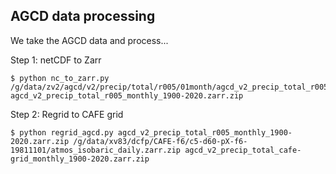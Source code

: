 ## AGCD data processing

We take the AGCD data and process...

Step 1: netCDF to Zarr

```
$ python nc_to_zarr.py /g/data/zv2/agcd/v2/precip/total/r005/01month/agcd_v2_precip_total_r005_monthly_*.nc agcd_v2_precip_total_r005_monthly_1900-2020.zarr.zip
```

Step 2: Regrid to CAFE grid

```
$ python regrid_agcd.py agcd_v2_precip_total_r005_monthly_1900-2020.zarr.zip /g/data/xv83/dcfp/CAFE-f6/c5-d60-pX-f6-19811101/atmos_isobaric_daily.zarr.zip agcd_v2_precip_total_cafe-grid_monthly_1900-2020.zarr.zip
```

